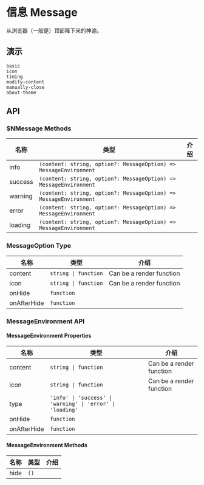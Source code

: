 # 信息 Message
从浏览器（一般是）顶部降下来的神谕。
## 演示
```demo
basic
icon
timing
modify-content
manually-close
about-theme
```

## API
### $NMessage Methods
|名称|类型|介绍|
|-|-|-|
|info|`(content: string, option?: MessageOption) => MessageEnvironment`||
|success|`(content: string, option?: MessageOption) => MessageEnvironment`||
|warning|`(content: string, option?: MessageOption) => MessageEnvironment`||
|error|`(content: string, option?: MessageOption) => MessageEnvironment`||
|loading|`(content: string, option?: MessageOption) => MessageEnvironment`||

### MessageOption Type
|名称|类型|介绍|
|-|-|-|
|content|`string \| function`|Can be a render function|
|icon|`string \| function`|Can be a render function|
|onHide|`function`||
|onAfterHide|`function`||

### MessageEnvironment API
#### MessageEnvironment Properties
|名称|类型|介绍|
|-|-|-|
|content|`string \| function`|Can be a render function|
|icon|`string \| function`|Can be a render function|
|type|`'info' \| 'success' \| 'warning' \| 'error' \| 'loading'`||
|onHide|`function`||
|onAfterHide|`function`||

#### MessageEnvironment Methods
|名称|类型|介绍|
|-|-|-|
|hide|`()`||